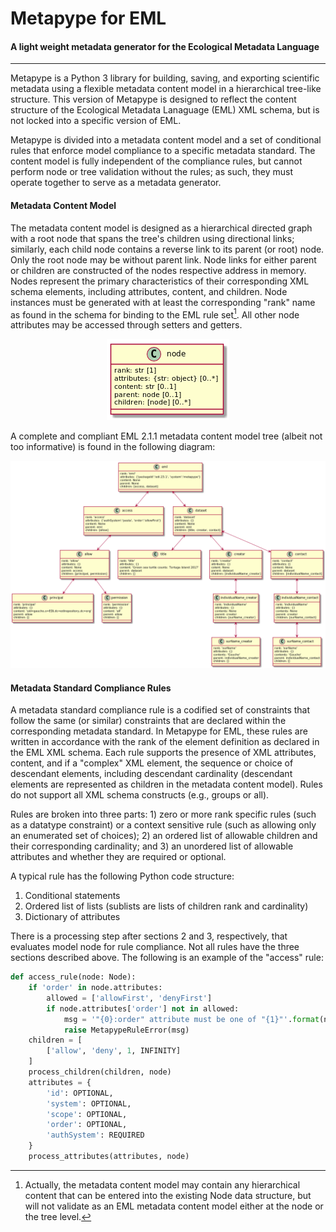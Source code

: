# Metapype for EML

#### A light weight metadata generator for the Ecological Metadata Language

<hr />

Metapype is a Python 3 library for building, saving, and exporting
scientific metadata using a flexible metadata content model in a
hierarchical tree-like structure. This version of Metapype is designed
to reflect the content structure of the Ecological Metadata Lanaguage
(EML) XML schema, but is not locked into a specific version of EML.

Metapype is divided into a metadata content model and a set of conditional rules
that enforce model compliance to a specific metadata standard. The content model
is fully independent of the compliance rules, but cannot perform node or
tree validation without the rules; as such, they must operate together to serve
as a metadata generator.

#### Metadata Content Model

The metadata content model is designed as a hierarchical directed graph with a
root node that spans the tree's children using directional links; similarly,
each child node contains a reverse link to its parent (or root) node. Only the
root node may be without parent link. Node links for either parent or children
are constructed of the nodes respective address in memory. Nodes represent the
primary characteristics of their corresponding XML schema elements, including
attributes, content, and children. Node instances must be generated with at
least the corresponding "rank" name as found in the schema for binding to the
EML rule set[^1]. All other node attributes may be accessed through setters and
getters.

<p align="center"><img src="https://raw.githubusercontent.com/PASTAplus/metapype-eml/master/docs/node.png" /></p>

A complete and compliant EML 2.1.1 metadata content model tree (albeit not too
informative) is found in the following diagram:

<p align="center"><img src="https://raw.githubusercontent.com/PASTAplus/metapype-eml/master/docs/eml_model.png"/></p>

#### Metadata Standard Compliance Rules

A metadata standard compliance rule is a codified set of constraints that follow
the same (or similar) constraints that are declared within the corresponding
metadata standard. In Metapype for EML, these rules are written in accordance
with the rank of the element definition as declared in the EML XML schema. Each
rule supports the presence of XML attributes, content, and if a "complex" XML
element, the sequence or choice of descendant elements, including descendant
cardinality (descendant elements are represented as children in the metadata
content model). Rules do not support all XML schema constructs (e.g., groups or
all).

Rules are broken into three parts: 1) zero or more rank specific rules (such as
a datatype constraint) or a context sensitive rule (such as allowing only an
enumerated set of choices); 2) an ordered list of allowable children and their
corresponding cardinality; and 3) an unordered list of allowable attributes and
whether they are required or optional.

A typical rule has the following Python code structure:

1. Conditional statements
2. Ordered list of lists (sublists are lists of children rank and cardinality)
3. Dictionary of attributes

There is a processing step after sections 2 and 3, respectively, that evaluates
model node for rule compliance. Not all rules have the three sections described
above. The following is an example of the "access" rule:

```Python
def access_rule(node: Node):
    if 'order' in node.attributes:
        allowed = ['allowFirst', 'denyFirst']
        if node.attributes['order'] not in allowed:
            msg = '"{0}:order" attribute must be one of "{1}"'.format(node.rank, allowed)
            raise MetapypeRuleError(msg)
    children = [
        ['allow', 'deny', 1, INFINITY]
    ]
    process_children(children, node)
    attributes = {
        'id': OPTIONAL,
        'system': OPTIONAL,
        'scope': OPTIONAL,
        'order': OPTIONAL,
        'authSystem': REQUIRED
    }
    process_attributes(attributes, node)      
```


[^1]: Actually, the metadata content model may contain any hierarchical
      content that can be entered into the existing Node data structure,
      but will not validate as an EML metadata content model either at
      the node or the tree level.
